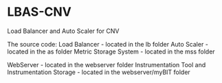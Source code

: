 # LBAS-CNV
Load Balancer and Auto Scaler for CNV

The source code:
Load Balancer - located in the lb folder
Auto Scaler - located in the as folder
Metric Storage System - located in the mss folder

WebServer - located in the webserver folder
Instrumentation Tool and Instrumentation Storage - located in the webserver/myBIT folder
